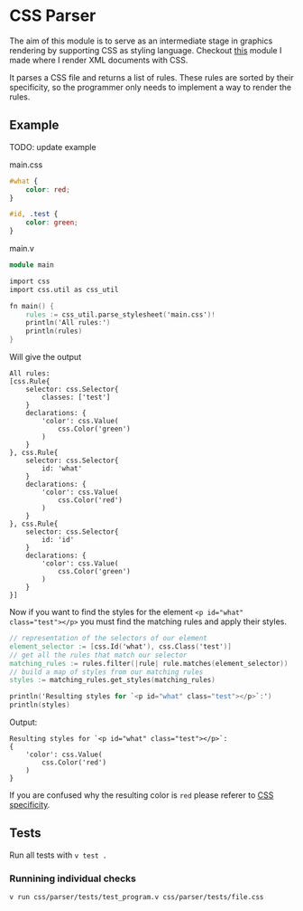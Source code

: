 # CSS Parser

The aim of this module is to serve as an intermediate stage in graphics rendering
by supporting CSS as styling language. Checkout [this]() module I made where I 
render XML documents with CSS.

It parses a CSS file and returns a list of rules. These rules are sorted by their specificity,
so the programmer only needs to implement a way to render the rules.

## Example
TODO: update example

main.css
```css
#what {
    color: red;
}

#id, .test {
    color: green;
}
```
main.v
```v
module main

import css
import css.util as css_util

fn main() {
    rules := css_util.parse_stylesheet('main.css')!
    println('All rules:')
    println(rules)
}
```
Will give the output
```
All rules:
[css.Rule{
    selector: css.Selector{
        classes: ['test']
    }
    declarations: {
        'color': css.Value(
            css.Color('green')
        )
    }
}, css.Rule{
    selector: css.Selector{
        id: 'what'
    }
    declarations: {
        'color': css.Value(
            css.Color('red')
        )
    }
}, css.Rule{
    selector: css.Selector{
        id: 'id'
    }
    declarations: {
        'color': css.Value(
            css.Color('green')
        )
    }
}]
```

Now if you want to find the styles for the element `<p id="what" class="test"></p>`
you must find the matching rules and apply their styles.

```v
// representation of the selectors of our element
element_selector := [css.Id('what'), css.Class('test')]
// get all the rules that match our selector
matching_rules := rules.filter(|rule| rule.matches(element_selector))
// build a map of styles from our matching rules
styles := matching_rules.get_styles(matching_rules)

println('Resulting styles for `<p id="what" class="test"></p>`:')
println(styles)
```
Output:
```
Resulting styles for `<p id="what" class="test"></p>`:
{
    'color': css.Value(
        css.Color('red')
    )
}
```

If you are confused why the resulting color is `red` please referer to 
[CSS specificity](https://developer.mozilla.org/en-US/docs/Web/CSS/Specificity).

## Tests

Run all tests with `v test .`

### Runnining individual checks
```bash
v run css/parser/tests/test_program.v css/parser/tests/file.css
```